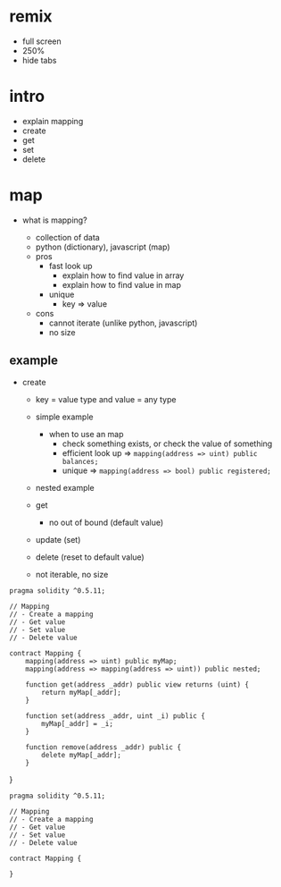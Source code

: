# remix

- full screen
- 250%
- hide tabs

# intro

- explain mapping
- create
- get
- set
- delete

# map

- what is mapping?

  - collection of data
  - python (dictionary), javascript (map)
  - pros
    - fast look up
      - explain how to find value in array
      - explain how to find value in map
    - unique
      - key => value
  - cons
    - cannot iterate (unlike python, javascript)
    - no size

## example

- create

  - key = value type and value = any type
  - simple example

    - when to use an map
      - check something exists, or check the value of something
      - efficient look up => `mapping(address => uint) public balances;`
      - unique => `mapping(address => bool) public registered;`

  - nested example
  - get
    - no out of bound (default value)
  - update (set)
  - delete (reset to default value)
  - not iterable, no size

```
pragma solidity ^0.5.11;

// Mapping
// - Create a mapping
// - Get value
// - Set value
// - Delete value

contract Mapping {
    mapping(address => uint) public myMap;
    mapping(address => mapping(address => uint)) public nested;

    function get(address _addr) public view returns (uint) {
        return myMap[_addr];
    }

    function set(address _addr, uint _i) public {
        myMap[_addr] = _i;
    }

    function remove(address _addr) public {
        delete myMap[_addr];
    }
```

}

```
pragma solidity ^0.5.11;

// Mapping
// - Create a mapping
// - Get value
// - Set value
// - Delete value

contract Mapping {

}
```

